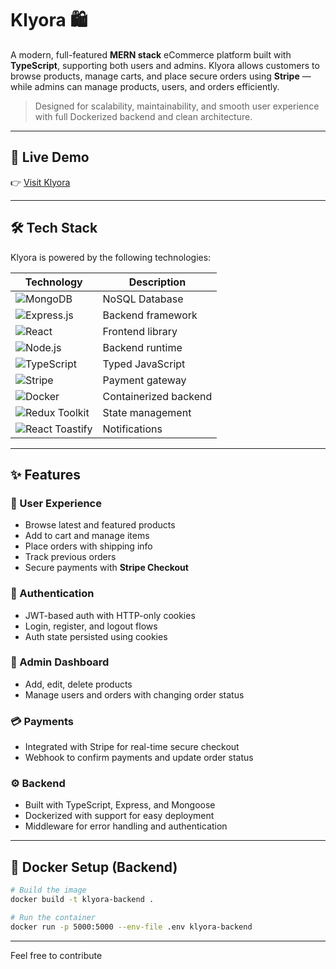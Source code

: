 # Klyora 🛍️

A modern, full-featured **MERN stack** eCommerce platform built with **TypeScript**, supporting both users and admins. Klyora allows customers to browse products, manage carts, and place secure orders using **Stripe** — while admins can manage products, users, and orders efficiently.

> Designed for scalability, maintainability, and smooth user experience with full Dockerized backend and clean architecture.

---

## 🔗 Live Demo

👉 [Visit Klyora](https://klyora.vercel.app)

---

## 🛠️ Tech Stack

Klyora is powered by the following technologies:

| Technology                                                                                                             | Description               |
| ---------------------------------------------------------------------------------------------------------------------- | ------------------------- |
| ![MongoDB](https://img.shields.io/badge/-MongoDB-47A248?logo=mongodb&logoColor=white&style=for-the-badge)              | NoSQL Database            |
| ![Express.js](https://img.shields.io/badge/-Express.js-000000?logo=express&logoColor=white&style=for-the-badge)        | Backend framework         |
| ![React](https://img.shields.io/badge/-React-61DAFB?logo=react&logoColor=black&style=for-the-badge)                    | Frontend library          |
| ![Node.js](https://img.shields.io/badge/-Node.js-339933?logo=node.js&logoColor=white&style=for-the-badge)              | Backend runtime           |
| ![TypeScript](https://img.shields.io/badge/-TypeScript-3178C6?logo=typescript&logoColor=white&style=for-the-badge)     | Typed JavaScript          |
| ![Stripe](https://img.shields.io/badge/-Stripe-635BFF?logo=stripe&logoColor=white&style=for-the-badge)                 | Payment gateway           |
| ![Docker](https://img.shields.io/badge/-Docker-2496ED?logo=docker&logoColor=white&style=for-the-badge)                 | Containerized backend     |
| ![Redux Toolkit](https://img.shields.io/badge/-Redux%20Toolkit-764ABC?logo=redux&logoColor=white&style=for-the-badge) | State management          |
| ![React Toastify](https://img.shields.io/badge/-React%20Toastify-333?logo=react&logoColor=white&style=for-the-badge)   | Notifications             |

---

## ✨ Features

### 👥 User Experience

- Browse latest and featured products
- Add to cart and manage items
- Place orders with shipping info
- Track previous orders
- Secure payments with **Stripe Checkout**

### 🔐 Authentication

- JWT-based auth with HTTP-only cookies
- Login, register, and logout flows
- Auth state persisted using cookies

### 🛒 Admin Dashboard

- Add, edit, delete products
- Manage users and orders with changing order status

### 💳 Payments

- Integrated with Stripe for real-time secure checkout
- Webhook to confirm payments and update order status

### ⚙️ Backend

- Built with TypeScript, Express, and Mongoose
- Dockerized with support for easy deployment
- Middleware for error handling and authentication

---

## 🐳 Docker Setup (Backend)

```bash
# Build the image
docker build -t klyora-backend .

# Run the container
docker run -p 5000:5000 --env-file .env klyora-backend
```

---

Feel free to contribute
